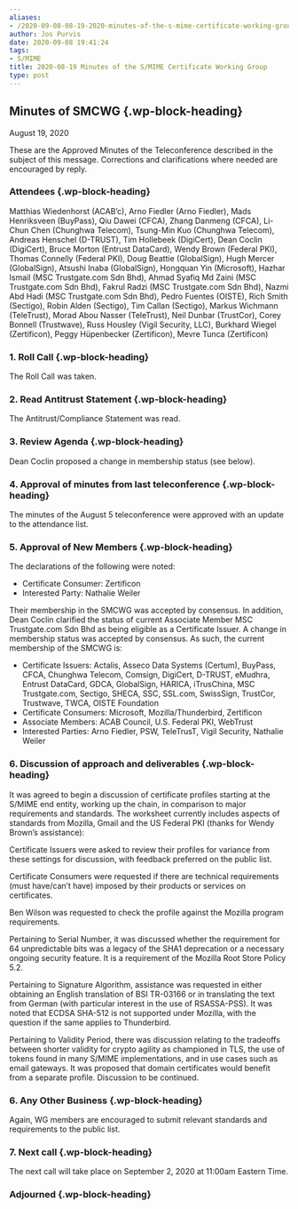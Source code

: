 ```yaml
---
aliases:
- /2020-09-08-08-19-2020-minutes-of-the-s-mime-certificate-working-group/
author: Jos Purvis
date: 2020-09-08 19:41:24
tags:
- S/MIME
title: 2020-08-19 Minutes of the S/MIME Certificate Working Group
type: post
---
```


## Minutes of SMCWG {.wp-block-heading}

August 19, 2020

These are the Approved Minutes of the Teleconference described in the subject of this message. Corrections and clarifications where needed are encouraged by reply.

### Attendees {.wp-block-heading}

Matthias Wiedenhorst (ACAB’c), Arno Fiedler (Arno Fiedler), Mads Henriksveen (BuyPass), Qiu Dawei (CFCA), Zhang Danmeng (CFCA), Li-Chun Chen (Chunghwa Telecom), Tsung-Min Kuo (Chunghwa Telecom), Andreas Henschel (D-TRUST), Tim Hollebeek (DigiCert), Dean Coclin (DigiCert), Bruce Morton (Entrust DataCard), Wendy Brown (Federal PKI), Thomas Connelly (Federal PKI), Doug Beattie (GlobalSign), Hugh Mercer (GlobalSign), Atsushi Inaba (GlobalSign), Hongquan Yin (Microsoft), Hazhar Ismail (MSC Trustgate.com Sdn Bhd), Ahmad Syafiq Md Zaini (MSC Trustgate.com Sdn Bhd), Fakrul Radzi (MSC Trustgate.com Sdn Bhd), Nazmi Abd Hadi (MSC Trustgate.com Sdn Bhd), Pedro Fuentes (OISTE), Rich Smith (Sectigo), Robin Alden (Sectigo), Tim Callan (Sectigo), Markus Wichmann (TeleTrust), Morad Abou Nasser (TeleTrust), Neil Dunbar (TrustCor), Corey Bonnell (Trustwave), Russ Housley (Vigil Security, LLC), Burkhard Wiegel (Zertificon), Peggy Hüpenbecker (Zertificon), Mevre Tunca (Zertificon)

### 1. Roll Call {.wp-block-heading}

The Roll Call was taken.

### 2. Read Antitrust Statement {.wp-block-heading}

The Antitrust/Compliance Statement was read.

### 3. Review Agenda {.wp-block-heading}

Dean Coclin proposed a change in membership status (see below).

### 4. Approval of minutes from last teleconference {.wp-block-heading}

The minutes of the August 5 teleconference were approved with an update to the attendance list.

### 5. Approval of New Members {.wp-block-heading}

The declarations of the following were noted:

- Certificate Consumer: Zertificon
- Interested Party: Nathalie Weiler

Their membership in the SMCWG was accepted by consensus. In addition, Dean Coclin clarified the status of current Associate Member MSC Trustgate.com Sdn Bhd as being eligible as a Certificate Issuer. A change in membership status was accepted by consensus. As such, the current membership of the SMCWG is:

- Certificate Issuers: Actalis, Asseco Data Systems (Certum), BuyPass, CFCA, Chunghwa Telecom, Comsign, DigiCert, D-TRUST, eMudhra, Entrust DataCard, GDCA, GlobalSign, HARICA, iTrusChina, MSC Trustgate.com, Sectigo, SHECA, SSC, SSL.com, SwissSign, TrustCor, Trustwave, TWCA, OISTE Foundation
- Certificate Consumers: Microsoft, Mozilla/Thunderbird, Zertificon
- Associate Members: ACAB Council, U.S. Federal PKI, WebTrust
- Interested Parties: Arno Fiedler, PSW, TeleTrusT, Vigil Security, Nathalie Weiler

### 6. Discussion of approach and deliverables {.wp-block-heading}

It was agreed to begin a discussion of certificate profiles starting at the S/MIME end entity, working up the chain, in comparison to major requirements and standards. The worksheet currently includes aspects of standards from Mozilla, Gmail and the US Federal PKI (thanks for Wendy Brown’s assistance):

Certificate Issuers were asked to review their profiles for variance from these settings for discussion, with feedback preferred on the public list.

Certificate Consumers were requested if there are technical requirements (must have/can’t have) imposed by their products or services on certificates.

Ben Wilson was requested to check the profile against the Mozilla program requirements.

Pertaining to Serial Number, it was discussed whether the requirement for 64 unpredictable bits was a legacy of the SHA1 deprecation or a necessary ongoing security feature. It is a requirement of the Mozilla Root Store Policy 5.2.

Pertaining to Signature Algorithm, assistance was requested in either obtaining an English translation of BSI TR-03166 or in translating the text from German (with particular interest in the use of RSASSA-PSS). It was noted that ECDSA SHA-512 is not supported under Mozilla, with the question if the same applies to Thunderbird.

Pertaining to Validity Period, there was discussion relating to the tradeoffs between shorter validity for crypto agility as championed in TLS, the use of tokens found in many S/MIME implementations, and in use cases such as email gateways. It was proposed that domain certificates would benefit from a separate profile. Discussion to be continued.

### 6. Any Other Business {.wp-block-heading}

Again, WG members are encouraged to submit relevant standards and requirements to the public list.

### 7. Next call {.wp-block-heading}

The next call will take place on September 2, 2020 at 11:00am Eastern Time.

### Adjourned {.wp-block-heading}